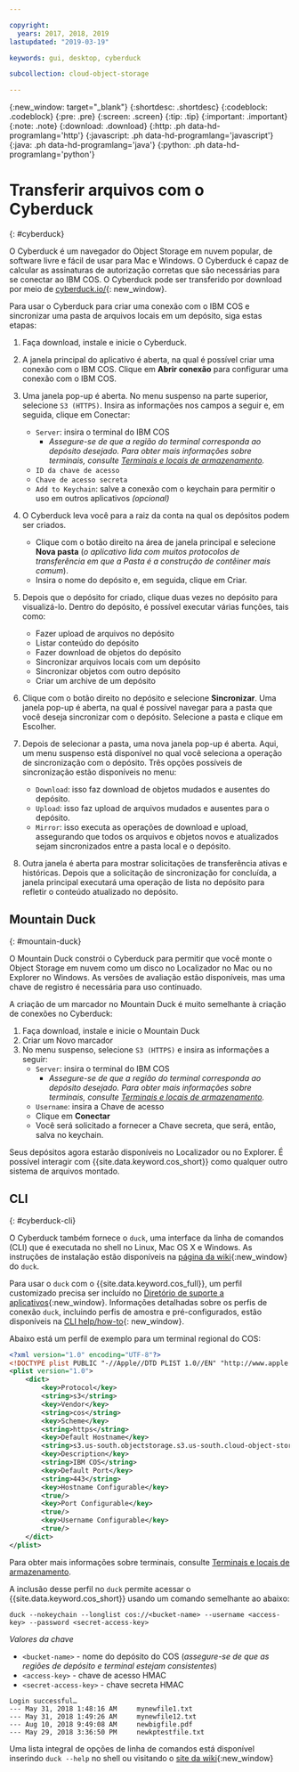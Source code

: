 ```yaml
---

copyright:
  years: 2017, 2018, 2019
lastupdated: "2019-03-19"

keywords: gui, desktop, cyberduck

subcollection: cloud-object-storage

---
```

{:new_window: target="_blank"}
{:shortdesc: .shortdesc}
{:codeblock: .codeblock}
{:pre: .pre}
{:screen: .screen}
{:tip: .tip}
{:important: .important}
{:note: .note}
{:download: .download} 
{:http: .ph data-hd-programlang='http'} 
{:javascript: .ph data-hd-programlang='javascript'} 
{:java: .ph data-hd-programlang='java'} 
{:python: .ph data-hd-programlang='python'}

# Transferir arquivos com o Cyberduck
{: #cyberduck}

O Cyberduck é um navegador do Object Storage em nuvem popular, de software livre e fácil de usar para Mac e Windows. O Cyberduck é capaz de calcular as assinaturas de autorização corretas que são necessárias para se conectar ao IBM COS. O Cyberduck pode ser transferido por download por meio de [cyberduck.io/](https://cyberduck.io/){: new_window}.

Para usar o Cyberduck para criar uma conexão com o IBM COS e sincronizar uma pasta de arquivos locais em um depósito, siga estas etapas:

 1. Faça download, instale e inicie o Cyberduck.
 2. A janela principal do aplicativo é aberta, na qual é possível criar uma conexão com o IBM COS. Clique em **Abrir conexão** para configurar uma conexão com o IBM COS.
 3. Uma janela pop-up é aberta. No menu suspenso na parte superior, selecione `S3 (HTTPS)`. Insira as informações nos campos a seguir e, em seguida, clique em Conectar:

    * `Server`: insira o terminal do IBM COS
        * *Assegure-se de que a região do terminal corresponda ao depósito desejado. Para obter mais informações sobre terminais, consulte [Terminais e locais de armazenamento](/docs/services/cloud-object-storage?topic=cloud-object-storage-endpoints#endpoints).*
    * `ID da chave de acesso`
    * `Chave de acesso secreta`
    * `Add to Keychain`: salve a conexão com o keychain para permitir o uso em outros aplicativos *(opcional)*

 4. O Cyberduck leva você para a raiz da conta na qual os depósitos podem ser criados.
    * Clique com o botão direito na área de janela principal e selecione **Nova pasta** (*o aplicativo lida com muitos protocolos de transferência em que a Pasta é a construção de contêiner mais comum*).
    * Insira o nome do depósito e, em seguida, clique em Criar.
 5. Depois que o depósito for criado, clique duas vezes no depósito para visualizá-lo. Dentro do depósito, é possível executar várias funções, tais como:
    * Fazer upload de arquivos no depósito
    * Listar conteúdo do depósito
    * Fazer download de objetos do depósito
    * Sincronizar arquivos locais com um depósito
    * Sincronizar objetos com outro depósito
    * Criar um archive de um depósito
 6. Clique com o botão direito no depósito e selecione **Sincronizar**. Uma janela pop-up é aberta, na qual é possível navegar para a pasta que você deseja sincronizar com o depósito. Selecione a pasta e clique em Escolher.
 7. Depois de selecionar a pasta, uma nova janela pop-up é aberta. Aqui, um menu suspenso está disponível no qual você seleciona a operação de sincronização com o depósito. Três opções possíveis de sincronização estão disponíveis no menu:

    * `Download`: isso faz download de objetos mudados e ausentes do depósito.
    * `Upload`: isso faz upload de arquivos mudados e ausentes para o depósito.
    * `Mirror`: isso executa as operações de download e upload, assegurando que todos os arquivos e objetos novos e atualizados sejam sincronizados entre a pasta local e o depósito.

 8. Outra janela é aberta para mostrar solicitações de transferência ativas e históricas. Depois que a solicitação de sincronização for concluída, a janela principal executará uma operação de lista no depósito para refletir o conteúdo atualizado no depósito.

## Mountain Duck
{: #mountain-duck}

O Mountain Duck constrói o Cyberduck para permitir que você monte o Object Storage em nuvem como um disco no Localizador no Mac ou no Explorer no Windows. As versões de avaliação estão disponíveis, mas uma chave de registro é necessária para uso continuado.

A criação de um marcador no Mountain Duck é muito semelhante à criação de conexões no Cyberduck:

1. Faça download, instale e inicie o Mountain Duck
2. Criar um Novo marcador
3. No menu suspenso, selecione `S3 (HTTPS)` e insira as informações a seguir:
    * `Server`: insira o terminal do IBM COS 
        * *Assegure-se de que a região do terminal corresponda ao depósito desejado. Para obter mais informações sobre terminais, consulte [Terminais e locais de armazenamento](/docs/services/cloud-object-storage?topic=cloud-object-storage-endpoints#endpoints).*
    * `Username`: insira a Chave de acesso
    * Clique em **Conectar**
    * Você será solicitado a fornecer a Chave secreta, que será, então, salva no keychain.

Seus depósitos agora estarão disponíveis no Localizador ou no Explorer. É possível interagir com {{site.data.keyword.cos_short}} como qualquer outro sistema de arquivos montado.

## CLI
{: #cyberduck-cli}

O Cyberduck também fornece o `duck`, uma interface da linha de comandos (CLI) que é executada no shell no Linux, Mac OS X e Windows. As instruções de instalação estão disponíveis na [página da wiki](https://trac.cyberduck.io/wiki/help/en/howto/cli#Installation){:new_window} do `duck`.

Para usar o `duck` com o {{site.data.keyword.cos_full}}, um perfil customizado precisa ser incluído no [Diretório de suporte a aplicativos](https://trac.cyberduck.io/wiki/help/en/howto/cli#Profiles){:new_window}. Informações detalhadas sobre os perfis de conexão `duck`, incluindo perfis de amostra e pré-configurados, estão disponíveis na [CLI help/how-to](https://trac.cyberduck.io/wiki/help/en/howto/profiles){: new_window}.

Abaixo está um perfil de exemplo para um terminal regional do COS:

```xml
<?xml version="1.0" encoding="UTF-8"?>
<!DOCTYPE plist PUBLIC "-//Apple//DTD PLIST 1.0//EN" "http://www.apple.com/DTDs/PropertyList-1.0.dtd">
<plist version="1.0">
    <dict>
        <key>Protocol</key>
        <string>s3</string>
        <key>Vendor</key>
        <string>cos</string>
        <key>Scheme</key>
        <string>https</string>
	    <key>Default Hostname</key>
	    <string>s3.us-south.objectstorage.s3.us-south.cloud-object-storage.appdomain.cloud.net</string>
        <key>Description</key>
        <string>IBM COS</string>
        <key>Default Port</key>
        <string>443</string>
        <key>Hostname Configurable</key>
        <true/>
        <key>Port Configurable</key>
        <true/>
        <key>Username Configurable</key>
        <true/>
    </dict>
</plist>
```

Para obter mais informações sobre terminais, consulte [Terminais e locais de armazenamento](/docs/services/cloud-object-storage?topic=cloud-object-storage-endpoints#endpoints).

A inclusão desse perfil no `duck` permite acessar o {{site.data.keyword.cos_short}} usando um comando semelhante ao abaixo:

```
duck --nokeychain --longlist cos://<bucket-name> --username <access-key> --password <secret-access-key>
```

*Valores da chave*
* `<bucket-name>` - nome do depósito do COS (*assegure-se de que as regiões de depósito e terminal estejam consistentes*)
* `<access-key>` - chave de acesso HMAC
* `<secret-access-key>` - chave secreta HMAC

```
Login successful…
---	May 31, 2018 1:48:16 AM		mynewfile1.txt
---	May 31, 2018 1:49:26 AM		mynewfile12.txt
---	Aug 10, 2018 9:49:08 AM		newbigfile.pdf
---	May 29, 2018 3:36:50 PM		newkptestfile.txt
```

Uma lista integral de opções de linha de comandos está disponível inserindo `duck --help` no shell ou visitando o [site da wiki](https://trac.cyberduck.io/wiki/help/en/howto/cli#Usage){:new_window}
